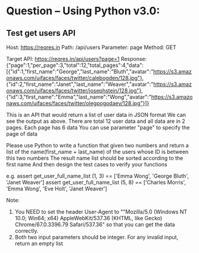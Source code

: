 # Question – Using Python v3.0:
## Test get users API
Host: https://reqres.in
Path: /api/users
Parameter: page
Method: GET

Target API:
https://reqres.in/api/users?page=1
Response:
{"page":1,"per_page":3,"total":12,"total_pages":4,"data":
[{"id":1,"first_name":"George","last_name":"Bluth","avatar":"https://s3.amazonaws.com/uifaces/faces/twitter/calebogden/128.jpg"},
{"id":2,"first_name":"Janet","last_name":"Weaver","avatar":"https://s3.amazonaws.com/uifaces/faces/twitter/josephstein/128.jpg"},
{"id":3,"first_name":"Emma","last_name":"Wong","avatar":"https://s3.amazonaws.com/uifaces/faces/twitter/olegpogodaev/128.jpg"}]}

This is an API that would return a list of user data in JSON format
We can see the output as above. There are total 12 user data and all data are in 2 pages. Each page has 6 data
You can use parameter "page" to specify the page of data

Please use Python to write a function that given two numbers and return a list of the name(first_name + last_name) of the users whose ID is between this two numbers
The result name list should be sorted according to the first name
And then design the test cases to verify your functions 

e.g.
assert get_user_full_name_list (1, 3) == ['Emma Wong', 'George Bluth', 'Janet Weaver']
assert get_user_full_name_list (5, 8) == ['Charles Morris', 'Emma Wong', 'Eve Holt', 'Janet Weaver']

Note:
1. You NEED to set the header User-Agent to ""Mozilla/5.0 (Windows NT 10.0; Win64; x64) AppleWebKit/537.36 (KHTML, like Gecko) Chrome/67.0.3396.79 Safari/537.36"
so that you can get the data correctly.
2. Both two input parameters should be integer. For any invalid input, return an empty list

